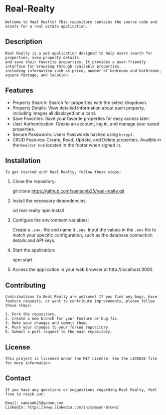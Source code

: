 # Real-Realty

    Welcome to Real Realty! This repository contains the source code and assets for a real estate application.

## Description

    Real Realty is a web application designed to help users search for properties, view property details,
    and save their favorite properties. It provides a user-friendly interface for browsing through available properties,
    including information such as price, number of bedrooms and bathrooms, square footage, and location.

## Features

- Property Search: Search for properties with the select dropdown.
- Property Details: View detailed information about each property, including images all displayed on a card.
- Save Favorites: Save your favorite properties for easy access later.
- User Authentication: Create an account, log in, and manage your saved properties.
- Secure Passwords: Users Passwords hashed using `bcrypt`.
- CRUD Features: Create, Read, Update, and Delete properties. Availble in the `Realtor Hub` located in the footer when signed in.

## Installation

    To get started with Real Realty, follow these steps:

1. Clone the repository:

   git clone https://github.com/samsonb25/real-realty.git

2. Install the necessary dependencies:

   cd real-realty
   npm install

3. Configure the environment variables:

   Create a `.env.` file and name it `.env`.
   Input the values in the `.env` file to match your specific configuration, such as the database connection details and API keys.

4. Start the application:

   npm start

5. Access the application in your web browser at http://localhost:3000.

## Contributing

    Contributions to Real Realty are welcome! If you find any bugs, have feature requests, or want to contribute improvements, please follow these steps:

    1. Fork the repository.
    2. Create a new branch for your feature or bug fix.
    3. Make your changes and commit them.
    4. Push your changes to your forked repository.
    5. Submit a pull request to the main repository.

## License

    This project is licensed under the MIT License. See the LICENSE file for more information.

## Contact

    If you have any questions or suggestions regarding Real Realty, feel free to reach out:

    Email: samsonb25@yahoo.com
    LinkedIn: https://www.linkedin.com/in/samson-brown/
